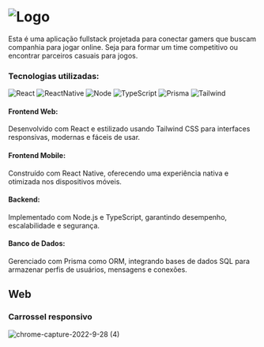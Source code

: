 # ![Logo](https://user-images.githubusercontent.com/12224963/198496078-643fbea5-1c4d-42de-8e9b-43aa4c558180.png)
Esta é uma aplicação fullstack projetada para conectar gamers que buscam companhia para jogar online. Seja para formar um time competitivo ou encontrar parceiros casuais para jogos.

### Tecnologias utilizadas:
![React](https://img.shields.io/badge/react-%2320232a.svg?style=for-the-badge&logo=react&logoColor=%2361DAFB)
![ReactNative](https://img.shields.io/badge/React_Native-20232A?style=for-the-badge&logo=react&logoColor=61DAFB)
![Node](https://img.shields.io/badge/Node.js-43853D?style=for-the-badge&logo=node.js&logoColor=white)
![TypeScript](https://img.shields.io/badge/typescript-%23007ACC.svg?style=for-the-badge&logo=typescript&logoColor=white)
![Prisma](https://img.shields.io/badge/Prisma-3982CE?style=for-the-badge&logo=Prisma&logoColor=white)
![Tailwind](https://img.shields.io/badge/Tailwind_CSS-38B2AC?style=for-the-badge&logo=tailwind-css&logoColor=white)

#### Frontend Web:
Desenvolvido com React e estilizado usando Tailwind CSS para interfaces responsivas, modernas e fáceis de usar.
#### Frontend Mobile:
Construído com React Native, oferecendo uma experiência nativa e otimizada nos dispositivos móveis.
#### Backend:
Implementado com Node.js e TypeScript, garantindo desempenho, escalabilidade e segurança.
#### Banco de Dados:
Gerenciado com Prisma como ORM, integrando bases de dados SQL para armazenar perfis de usuários, mensagens e conexões.

## Web

### Carrossel responsivo
![chrome-capture-2022-9-28 (4)](https://user-images.githubusercontent.com/12224963/198495642-aa472c17-02c4-4f50-ab9d-513f1483f42a.gif)
